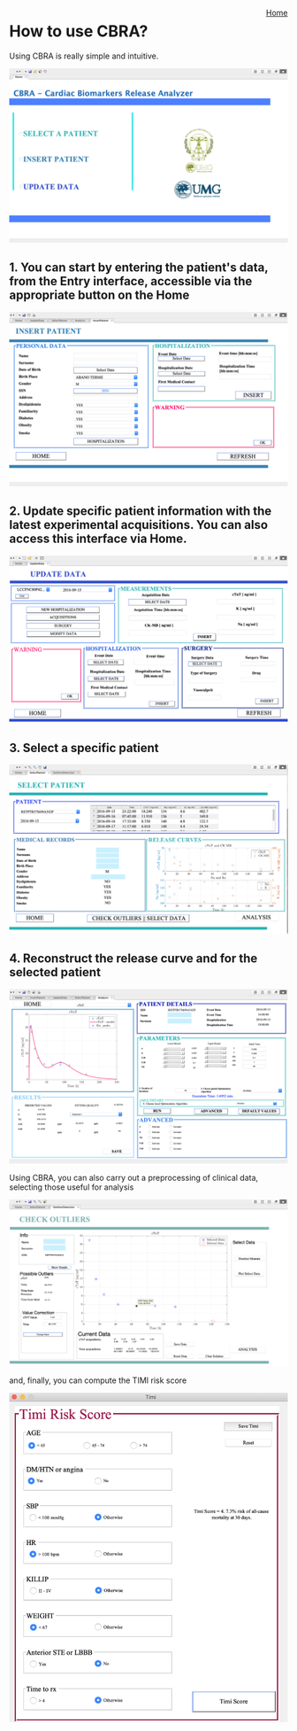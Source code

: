 <a href="https://biomeclabunicz.github.io/CBRA" style="float: right;">Home</a>

# How to use CBRA?
Using CBRA is really simple and intuitive.


![CBRA: Home](https://github.com/BioMecLabUnicz/CBRA/blob/main/_images/Home.png?raw=true)


## 1. You can start by entering the patient's data, from the Entry interface, accessible via the appropriate button on the Home


![CBRA:Insert](https://github.com/BioMecLabUnicz/CBRA/blob/main/_images/Insert.png?raw=true)


## 2. Update specific patient information with the latest experimental acquisitions. You can also access this interface via Home.


![CBRA:Update](https://github.com/BioMecLabUnicz/CBRA/blob/main/_images/Update.png?raw=true)


## 3. Select a specific patient 


![CBRA:Select](https://github.com/BioMecLabUnicz/CBRA/blob/main/_images/Select.png?raw=true) 


## 4. Reconstruct the release curve and for the selected patient 


![CBRA:Analysis](https://github.com/BioMecLabUnicz/CBRA/blob/main/_images/Analysis.png?raw=true)


Using CBRA, you can also carry out a preprocessing of clinical data, selecting those useful for analysis 


![CBRA:CheckOutliers](https://github.com/BioMecLabUnicz/CBRA/blob/main/_images/CheckOutliers.png?raw=true)


and, finally, you can compute the TIMI risk score


![CBRA:Timi](https://github.com/BioMecLabUnicz/CBRA/blob/main/_images/TIMI.png?raw=true)



